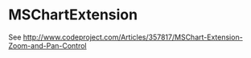MSChartExtension
================
See http://www.codeproject.com/Articles/357817/MSChart-Extension-Zoom-and-Pan-Control
